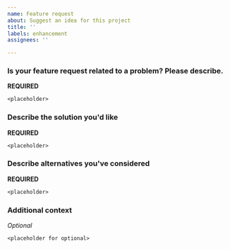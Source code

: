 ```yaml
---
name: Feature request
about: Suggest an idea for this project
title: ''
labels: enhancement
assignees: ''

---
```


### Is your feature request related to a problem? Please describe.
<!-- Write inside the code block -->
<!-- A clear and concise description of what the problem is. Ex. I'm always frustrated when [...] -->
**REQUIRED**
```txt
<placeholder>
```

### Describe the solution you'd like
<!-- Write inside the code block -->
<!-- A clear and concise description of what you want to happen. -->
**REQUIRED**
```txt
<placeholder>
```

### Describe alternatives you've considered
<!-- Write inside the code block -->
<!-- A clear and concise description of any alternative solutions or features you've considered. -->
**REQUIRED**
```txt
<placeholder>
```
### Additional context
<!-- Write inside the code block -->
<!-- Add any other context or screenshots about the feature request here. -->
*Optional*
```txt
<placeholder for optional>
```
<!-- check *Preview Issue* before submitting -->
